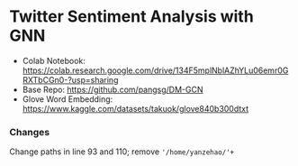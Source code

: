 # Twitter Sentiment Analysis with GNN

- Colab Notebook: https://colab.research.google.com/drive/134F5mplNblAZhYLu06emr0GRXTbCGn0-?usp=sharing
- Base Repo: https://github.com/pangsg/DM-GCN
- Glove Word Embedding: https://www.kaggle.com/datasets/takuok/glove840b300dtxt

### Changes
Change paths in line 93 and 110; remove `'/home/yanzehao/'+`
